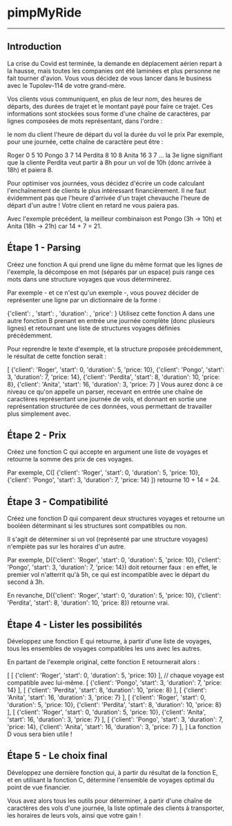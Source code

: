 # pimpMyRide
---
Introduction
---

La crise du Covid est terminée, la demande en déplacement aérien repart à la hausse, mais toutes les companies ont été laminées et plus personne ne fait tourner d'avion. Vous vous décidez de vous lancer dans le business avec le Tupolev-114 de votre grand-mère.

Vos clients vous communiquent, en plus de leur nom, des heures de départs, des durées de trajet et le montant payé pour faire ce trajet. Ces informations sont stockées sous forme d'une chaîne de caractères, par lignes composées de mots représentant, dans l'ordre :

le nom du client
l'heure de départ du vol
la durée du vol
le prix
Par exemple, pour une journée, cette chaîne de caractère peut être :

Roger 0 5 10
Pongo 3 7 14
Perdita 8 10 8
Anita 16 3 7
... la 3e ligne signifiant que la cliente Perdita veut partir à 8h pour un vol de 10h (donc arrivée à 18h) et paiera 8.

Pour optimiser vos journées, vous décidez d'écrire un code calculant l'enchaînement de clients le plus intéressant financièrement. Il ne faut évidemment pas que l'heure d'arrivée d'un trajet chevauche l'heure de départ d'un autre ! Votre client en retard ne vous paiera pas.

Avec l'exemple précédent, la meilleur combinaison est Pongo (3h -> 10h) et Anita (18h -> 21h) car 14 + 7 = 21.

Étape 1 - Parsing
---

Créez une fonction A qui prend une ligne du même format que les lignes de l'exemple, la décompose en mot (séparés par un espace) puis range ces mots dans une structure voyages que vous déterminerez.

Par exemple - et ce n'est qu'un exemple -, vous pouvez décider de représenter une ligne par un dictionnaire de la forme :

{'client': <value>,
 'start': <value>,
 'duration': <value>,
 'price': <value>}
Utilisez cette fonction A dans une autre fonction B prenant en entrée une journée complète (donc plusieurs lignes) et retournant une liste de structures voyages définies précédemment.

Pour reprendre le texte d'exemple, et la structure proposée précédemment, le résultat de cette fonction serait :

[ {'client': 'Roger', 'start': 0, 'duration': 5, 'price: 10},
  {'client': 'Pongo', 'start': 3, 'duration': 7, 'price: 14},
  {'client': 'Perdita', 'start': 8, 'duration': 10, 'price: 8},
  {'client': 'Anita', 'start': 16, 'duration': 3, 'price: 7} ]
Vous aurez donc à ce niveau ce qu'on appelle un parser, recevant en entrée une chaîne de caractères représentant une journée de vols, et donnant en sortie une représentation structurée de ces données, vous permettant de travailler plus simplement avec.

Étape 2 - Prix
---
Créez une fonction C qui accepte en argument une liste de voyages et retourne la somme des prix de ces voyages.

Par exemple, C([ {'client': 'Roger', 'start': 0, 'duration': 5, 'price: 10}, {'client': 'Pongo', 'start': 3, 'duration': 7, 'price: 14} ]) retourne 10 + 14 = 24.

Étape 3 - Compatibilité
--
Créez une fonction D qui comparent deux structures voyages et retourne un booléen déterminant si les structures sont compatibles ou non.

Il s'agit de déterminer si un vol (représenté par une structure voyages) n'empiète pas sur les horaires d'un autre.

Par exemple, D({'client': 'Roger', 'start': 0, 'duration': 5, 'price: 10}, {'client': 'Pongo', 'start': 3, 'duration': 7, 'price: 14}) doit retourner faux : en effet, le premier vol n'atterrit qu'à 5h, ce qui est incompatible avec le départ du second à 3h.

En revanche, D({'client': 'Roger', 'start': 0, 'duration': 5, 'price: 10}, {'client': 'Perdita', 'start': 8, 'duration': 10, 'price: 8}) retourne vrai.

Étape 4 - Lister les possibilités
--
Développez une fonction E qui retourne, à partir d'une liste de voyages, tous les ensembles de voyages compatibles les uns avec les autres.

En partant de l'exemple original, cette fonction E retournerait alors :

[
  [ {'client': 'Roger', 'start': 0, 'duration': 5, 'price: 10} ], // chaque voyage est compatible avec lui-même.
  [ {'client': 'Pongo', 'start': 3, 'duration': 7, 'price: 14} ],
  [ {'client': 'Perdita', 'start': 8, 'duration': 10, 'price: 8} ],
  [ {'client': 'Anita', 'start': 16, 'duration': 3, 'price: 7} ],
  [ {'client': 'Roger', 'start': 0, 'duration': 5, 'price: 10}, {'client': 'Perdita', 'start': 8, 'duration': 10, 'price: 8} ],
  [ {'client': 'Roger', 'start': 0, 'duration': 5, 'price: 10}, {'client': 'Anita', 'start': 16, 'duration': 3, 'price: 7} ],
  [ {'client': 'Pongo', 'start': 3, 'duration': 7, 'price: 14}, {'client': 'Anita', 'start': 16, 'duration': 3, 'price: 7} ],
]
La fonction D vous sera bien utile !

Étape 5 - Le choix final
---
Développez une dernière fonction qui, à partir du résultat de la fonction E, et en utilisant la fonction C, détermine l'ensemble de voyages optimal du point de vue financier.

Vous avez alors tous les outils pour déterminer, à partir d'une chaîne de caractères des vols d'une journée, la liste optimale des clients à transporter, les horaires de leurs vols, ainsi que votre gain !
